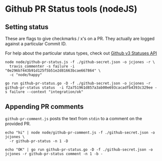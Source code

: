 # Github PR Status tools (nodeJS)

## Setting status

These are flags to give checkmarks / x's on a PR. They actually are logged
against a particular Commit ID.

For help about the particular status types, check out [Github v3 Statuses API](https://developer.github.com/v3/repos/statuses/#create-a-status)

```
node node/github-pr-status.js -f ./github-secret.json -o jcjones -r \
  travis_commenter -s failure -i "0e296b7443b91d125f5b51e2d81663bcae667864" \
  -c "node/happy"
```

```
go run github-pr-status.go -D -f ./github-secret.json -o jcjones -r github-pr-status status  -i f2a751961d857a3ab00e693cacadfb4393c329ee -s failure --context "integration/ok"
```

## Appending PR comments

`github-pr-comment.js` posts the text from `stdin` to a comment on the provided
PR.

```
echo "hi" | node node/github-pr-comment.js -f ./github-secret.json -o jcjones \
  -r github-pr-status -n 1 -D
```

```
echo "OK" | go run github-pr-status.go -D -f ./github-secret.json -o jcjones -r github-pr-status comment -n 1 -b -
```